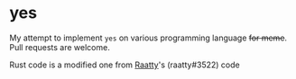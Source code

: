 # yes

My attempt to implement `yes` on various programming language ~~for meme~~. Pull requests are welcome.

Rust code is a modified one from [Raatty](https://github.com/Raatty)'s (raatty#3522) code
